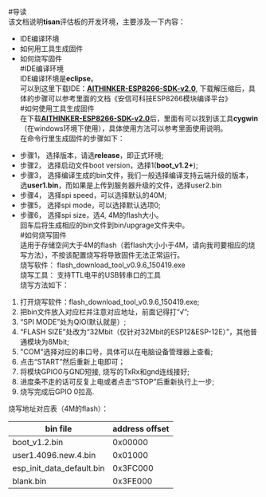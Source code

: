 #导读  
该文档说明**tisan**评估板的开发环境，主要涉及一下内容：  
- IDE编译环境  
- 如何用工具生成固件  
- 如何烧写固件  
#IDE编译环境  
IDE编译环境是**eclipse**。  
可以到这里下载IDE：[**AITHINKER-ESP8266-SDK-v2.0**](http://yun.baidu.com/s/1bnwEvfx), 下载解压缩后，具体的步骤可以参考里面的文档《安信可科技ESP8266模块编译平台》  
#如何使用工具生成固件  
在下载[**AITHINKER-ESP8266-SDK-v2.0**](http://yun.baidu.com/s/1bnwEvfx)后，里面有可以找到该工具**cygwin**（在windows环境下使用），具体使用方法可以参考里面使用说明。  
在命令行里生成固件的步骤如下：  

* 步骤1， 选择版本，请选**release**，即正式环境;  
* 步骤2， 选择启动文件boot version，选择1(**boot_v1.2+**);  
* 步骤3， 选择编译生成的bin文件，我们一般选择编译支持云端升级的版本，选**user1.bin**，而如果是上传到服务器升级的文件，选择user2.bin  
* 步骤4， 选择spi speed，可以选择默认的40M;  
* 步骤5， 选择spi mode，可以选择默认选项0;  
* 步骤6， 选择spi size，选4, 4M的flash大小。  
回车后将生成相应的bin文件到bin/upgrage文件夹中。  
#如何烧写固件  
适用于存储空间大于4M的flash（若flash大小小于4M，请向我司要相应的烧写方法），不按该配置烧写将导致固件无法正常运行。  
烧写软件： flash_download_tool_v0.9.6_150419.exe  
烧写工具： 支持TTL电平的USB转串口的工具  
烧写方法如下：  

1. 打开烧写软件：flash_download_tool_v0.9.6_150419.exe;
1. 把bin文件放入对应栏并注意对应地址，前面记得打“√”;  
1. “SPI MODE”处为QIO(默认就是）;  
1. “FLASH SIZE”处改为“32Mbit（仅针对32Mbit的ESP12&ESP-12E）”，其他普通模块为8Mbit;  
1. "COM"选择对应的串口号，具体可以在电脑设备管理器上查看;  
1. 点击“START”然后重新上电即可；  
1. 将模块GPIO0与GND短接, 烧写的TxRx和gnd连线接好;  
1. 进度条不走的话可反复上电或者点击“STOP”后重新执行上一步;  
1. 烧写完成后GPIO 0拉高.  

烧写地址对应表（4M的flash）：  

| bin file | address offset |  
| -------- | -------------- |  
| boot_v1.2.bin | 0x00000 |  
| user1.4096.new.4.bin | 0x01000 |  
| esp_init_data_default.bin | 0x3FC000 |  
| blank.bin | 0x3FE000 |  






